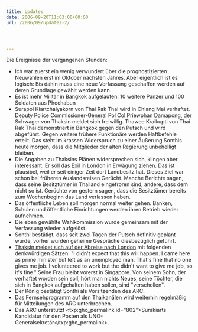 ```yaml
---
title: Updates
date: 2006-09-20T11:03:00+00:00
url: /2006/09/updates-2/




---
```

Die Ereignisse der vergangenen Stunden:

* Ich war zuerst ein wenig verwundert über die prognostizierten Neuwahlen erst im Oktober nächsten Jahres. Aber eigentlich ist es logisch: Bis dahin muss eine neue Verfassung geschaffen werden auf deren Grundlage gewählt werden kann.
* Es ist mehr Militär in Bangkok aufgelaufen. 10 weitere Panzer und 100 Soldaten aus Phechabun
* Surapol Kiartchaiyakorn von Thai Rak Thai wird in Chiang Mai verhaftet. Deputy Police Commissioner-General Pol Col Priewphan Damapong, der Schwager von Thaksin meldet sich freiwillig. Thawee Kraikupti von Thai Rak Thai demonstriert in Bangkok gegen den Putsch und wird abgeführt. Gegen weitere frühere Funktionäre werden Haftbefehle erteilt. Das steht im krassen Widerspruch zu einer Äußerung Sonthis heute morgen, dass die Mitglieder der alten Regierung unbehelligt bleiben.
* Die Angaben zu Thaksins Plänen widersprechen sich, klingen aber interessant. Er soll das Exil in London in Erwägung ziehen. Das ist plausibel, weil er seit einiger Zeit dort Landbesitz hat. Dieses Ziel war schon bei früheren Auslandsreisen Gerücht. Manche Berichte sagen, dass seine Besitztümer in Thailand eingefroren sind, andere, dass dem nicht so ist. Gerüchte von gestern sagen, dass die Besitztümer bereits zum Wochenbeginn das Land verlassen haben.
* Das öffentliche Leben soll morgen normal weiter gehen. Banken, Schulen und öffentliche Einrichtungen werden ihren Betrieb wieder aufnehmen.
* Die eben gewählte Wahlkommission wurde gemeinsam mit der Verfassung wieder aufgelöst.
* Sonthi bestätigt, dass seit zwei Tagen der Putsch definitiv geplant wurde, vorher wurden geheime Gespräche diesbezüglich geführt.
* [Thaksin meldet sich auf der Abreise nach London][1] mit folgenden denkwürdigen Sätzen: "I didn't expect that this will happen. I came here as prime minister but left as an unemployed man. That's fine that no one gives me job. I volunteered to work but the didn't want to give me job, so it's fine." Seine Frau bleibt vorerst in Singapore. Von seinem Sohn, der verhaftet worden sein soll, hört man nichts Neues, seine Töchter, die sich in Bangkok aufgehalten haben sollen, sind "verschollen".
* Der König bestätigt Sonthi als Vorsitzenden des <span class="caps">ARC</span>.
* Das Fernsehprogramm auf den Thaikanälen wird weiterhin regelmäßig für Mitteilungen des <span class="caps">ARC</span> unterbrochen.
* Das <span class="caps">ARC</span> unterstützt <txp:gho_permalink id="802">Surakiarts Kandidatur für den Posten als UNO-Generalsekretär</txp:gho_permalink>.

 [1]: http://www.nationmultimedia.com/breakingnews/read.php?newsid=30014163
